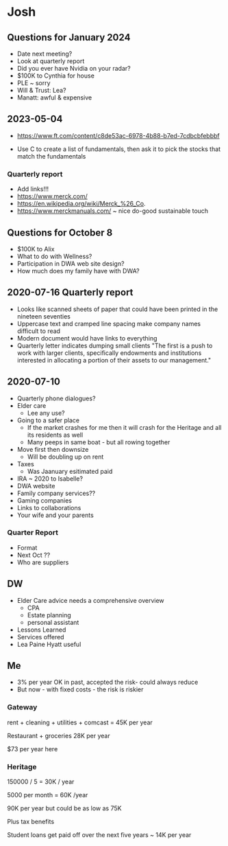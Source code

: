 # Josh


## Questions for January 2024


* Date next meeting?
* Look at quarterly report
* Did you ever have Nvidia on your radar?
* $100K to Cynthia for house
* PLE ~ sorry
* Will & Trust: Lea?
* Manatt: awful & expensive

## 2023-05-04

* https://www.ft.com/content/c8de53ac-6978-4b88-b7ed-7cdbcbfebbbf

* Use C to create a list of fundamentals, then ask it to pick the stocks that match the fundamentals


### Quarterly report

* Add links!!!
* https://www.merck.com/
* https://en.wikipedia.org/wiki/Merck_%26_Co.
* https://www.merckmanuals.com/ ~ nice do-good sustainable touch


## Questions for October 8

* $100K to Alix
* What to do with Wellness?
* Participation in DWA web site design?
* How much does my family have with DWA?

## 2020-07-16 Quarterly report

* Looks like scanned sheets of paper that could have been printed in the nineteen seventies
* Uppercase text and cramped line spacing make company names difficult to read
* Modern document would have links to everything
* Quarterly letter indicates dumping small clients "The first is a push to work with
larger clients, specifically endowments and institutions interested in allocating a portion of their
assets to our management."


## 2020-07-10

* Quarterly phone dialogues?
* Elder care
    * Lee any use?
* Going to a safer place
    * If the market crashes for me then it will crash for the Heritage and all its residents as well
    * Many peeps in same boat - but all rowing together
* Move first then downsize
    * Will be doubling up on rent
* Taxes
   * Was Jaanuary esitimated paid
* IRA ~ 2020 to Isabelle?
* DWA website
 * Family company services??
 * Gaming companies
 * Links to collaborations
 * Your wife and your parents

### Quarter Report

* Format
* Next Oct ??
* Who are suppliers


## DW

* Elder Care advice needs a comprehensive overview
  * CPA
  * Estate planning
  * personal assistant
* Lessons Learned
* Services offered
* Lea Paine Hyatt useful


## Me

* 3% per year OK in past, accepted the risk- could always reduce
* But now - with fixed costs - the risk is riskier

### Gateway

rent + cleaning + utilities + comcast = 45K per year

Restaurant + groceries 28K per year

$73 per year here

### Heritage

150000 / 5 = 30K / year

5000 per month = 60K /year

90K per year but could be as low as 75K

Plus tax benefits

Student loans get paid off over the next five years ~ 14K per year


